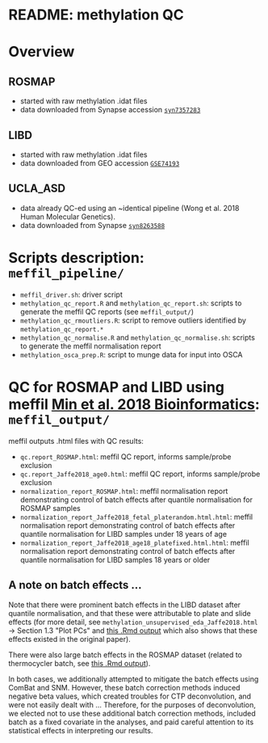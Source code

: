 # README: methylation QC

# Overview

## ROSMAP

- started with raw methylation .idat files
- data downloaded from Synapse accession [`syn7357283`](https://www.synapse.org/#!Synapse:syn7357283)

## LIBD

- started with raw methylation .idat files
- data downloaded from GEO accession [`GSE74193`](https://www.ncbi.nlm.nih.gov/geo/query/acc.cgi?acc=GSE74193)

## UCLA_ASD

- data already QC-ed using an ~identical pipeline (Wong et al. 2018 Human Molecular Genetics).
- data downloaded from Synapse [`syn8263588`](https://www.synapse.org/#!Synapse:syn8263588)

# Scripts description: `meffil_pipeline/`

- `meffil_driver.sh`: driver script
- `methylation_qc_report.R` and `methylation_qc_report.sh`: scripts to generate the meffil QC reports (see `meffil_output/`)
- `methylation_qc_rmoutliers.R`: script to remove outliers identified by `methylation_qc_report.*`
- `methylation_qc_normalise.R` and `methylation_qc_normalise.sh`: scripts to generate the meffil normalisation report
- `methylation_osca_prep.R`: script to munge data for input into OSCA

# QC for ROSMAP and LIBD using meffil [Min et al. 2018 Bioinformatics](https://academic.oup.com/bioinformatics/article/34/23/3983/5042224): `meffil_output/`

meffil outputs .html files with QC results:

- `qc.report_ROSMAP.html`: meffil QC report, informs sample/probe exclusion
- `qc.report_Jaffe2018_age0.html`: meffil QC report, informs sample/probe exclusion
- `normalization_report_ROSMAP.html`: meffil normalisation report demonstrating control of batch effects after quantile normalisation for ROSMAP samples
- `normalization_report_Jaffe2018_fetal_platerandom.html.html`: meffil normalisation report demonstrating control of batch effects after quantile normalisation for LIBD samples under 18 years of age
- `normalization_report_Jaffe2018_age18_platefixed.html.html`: meffil normalisation report demonstrating control of batch effects after quantile normalisation for LIBD samples 18 years or older

## A note on batch effects ...

Note that there were prominent batch effects in the LIBD dataset after quantile normalisation, and that these were attributable to plate and slide effects (for more detail, see `methylation_unsupervised_eda_Jaffe2018.html` -> Section 1.3 "Plot PCs" and [this .Rmd output](https://github.com/gandallab/brain_CTP_deconv/blob/main/analysis/1_deconvolution_method_comparison/ctp_validation_Jaffe2018_age0.html) which also shows that these effects existed in the original paper). 

There were also large batch effects in the ROSMAP dataset (related to thermocycler batch, see [this .Rmd output](https://github.com/gandallab/brain_CTP_deconv/blob/main/analysis/1_deconvolution_method_comparison/ctp_validation_ROSMAP.html)).

In both cases, we additionally attempted to mitigate the batch effects using ComBat and SNM. However, these batch correction methods induced negative beta values, which created troubles for CTP deconvolution, and were not easily dealt with ... Therefore, for the purposes of deconvolution, we elected not to use these additional batch correction methods, included batch as a fixed covariate in the analyses, and paid careful attention to its statistical effects in interpreting our results.
